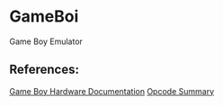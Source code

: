 # GameBoi
Game Boy Emulator

## References:
[Game Boy Hardware Documentation](http://marc.rawer.de/Gameboy/Docs/GBCPUman.pdf)
[Opcode Summary](http://gameboy.mongenel.com/dmg/opcodes.html)